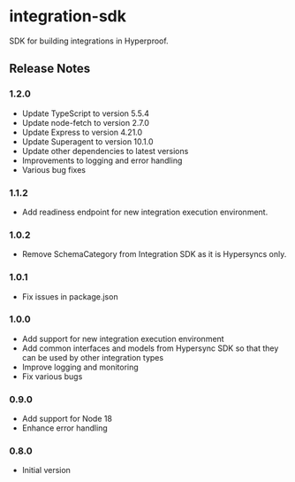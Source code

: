 # integration-sdk

SDK for building integrations in Hyperproof.

## Release Notes

### 1.2.0

- Update TypeScript to version 5.5.4
- Update node-fetch to version 2.7.0
- Update Express to version 4.21.0
- Update Superagent to version 10.1.0
- Update other dependencies to latest versions
- Improvements to logging and error handling
- Various bug fixes

### 1.1.2

- Add readiness endpoint for new integration execution environment.

### 1.0.2

- Remove SchemaCategory from Integration SDK as it is Hypersyncs only.

### 1.0.1

- Fix issues in package.json

### 1.0.0

- Add support for new integration execution environment
- Add common interfaces and models from Hypersync SDK so that they can be used by other integration types
- Improve logging and monitoring
- Fix various bugs

### 0.9.0

- Add support for Node 18
- Enhance error handling

### 0.8.0

- Initial version
